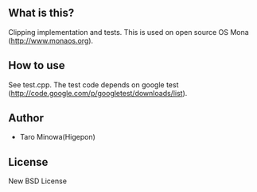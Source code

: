 ## What is this?
Clipping implementation and tests.
This is used on open source OS Mona (http://www.monaos.org).

## How to use
See test.cpp. The test code depends on google test (http://code.google.com/p/googletest/downloads/list).

## Author
* Taro Minowa(Higepon)

## License
New BSD License
